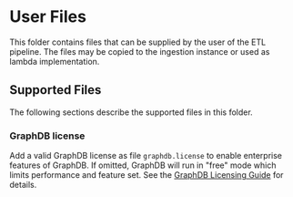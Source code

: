 # User Files

This folder contains files that can be supplied by the user of the ETL pipeline. The files may be copied to the ingestion instance or used as lambda implementation.

## Supported Files

The following sections describe the supported files in this folder.

### GraphDB license

Add a valid GraphDB license as file `graphdb.license` to enable enterprise features of GraphDB. If omitted, GraphDB will run in "free" mode which limits performance and feature set. See the [GraphDB Licensing Guide](https://graphdb.ontotext.com/documentation/10.4/set-up-your-license.html) for details.
